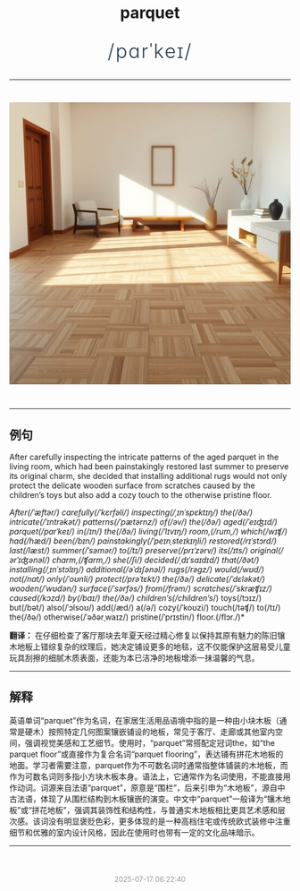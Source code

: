 <div align="center">

# parquet

<div style="margin: 30px 0;">
<h1 style="font-size: 2.5em; font-weight: 300; letter-spacing: 2px; margin: 0; color: #2c3e50;">
/pɑrˈkeɪ/
</h1>
</div>

</div>

---

<div align="center" style="margin: 40px 0;">

![parquet](images/parquet.png)

</div>

---

## 例句

After carefully inspecting the intricate patterns of the aged parquet in the living room, which had been painstakingly restored last summer to preserve its original charm, she decided that installing additional rugs would not only protect the delicate wooden surface from scratches caused by the children’s toys but also add a cozy touch to the otherwise pristine floor.

*After(/ˈæftər/) carefully(/ˈkɛrfəli/) inspecting(/ˌɪnˈspɛktɪŋ/) the(/ðə/) intricate(/ˈɪntrəkət/) patterns(/ˈpætərnz/) of(/əv/) the(/ðə/) aged(/ˈeɪʤɪd/) parquet(/pɑrˈkeɪ/) in(/ɪn/) the(/ðə/) living(/ˈlɪvɪŋ/) room,(/rum,/) which(/wɪʧ/) had(/hæd/) been(/bɪn/) painstakingly(/ˈpeɪnˌsteɪkɪŋli/) restored(/rɪˈstɔrd/) last(/læst/) summer(/ˈsəmər/) to(/tɪ/) preserve(/prɪˈzərv/) its(/ɪts/) original(/ərˈɪʤənəl/) charm,(/ʧɑrm,/) she(/ʃi/) decided(/ˌdɪˈsaɪdɪd/) that(/ðət/) installing(/ˌɪnˈstɔlɪŋ/) additional(/əˈdɪʃənəl/) rugs(/rəgz/) would(/wʊd/) not(/nɑt/) only(/ˈoʊnli/) protect(/prəˈtɛkt/) the(/ðə/) delicate(/ˈdɛləkət/) wooden(/ˈwʊdən/) surface(/ˈsərfəs/) from(/frəm/) scratches(/ˈskræʧɪz/) caused(/kɔzd/) by(/baɪ/) the(/ðə/) children’s(/children’s*/) toys(/tɔɪz/) but(/bət/) also(/ˈɔlsoʊ/) add(/æd/) a(/ə/) cozy(/ˈkoʊzi/) touch(/təʧ/) to(/tɪ/) the(/ðə/) otherwise(/ˈəðərˌwaɪz/) pristine(/ˈprɪstin/) floor.(/flɔr./)*

**翻译：** 在仔细检查了客厅那块去年夏天经过精心修复以保持其原有魅力的陈旧镶木地板上错综复杂的纹理后，她决定铺设更多的地毯，这不仅能保护这层易受儿童玩具刮擦的细腻木质表面，还能为本已洁净的地板增添一抹温馨的气息。

---

## 解释

英语单词“parquet”作为名词，在家居生活用品语境中指的是一种由小块木板（通常是硬木）按照特定几何图案镶嵌铺设的地板，常见于客厅、走廊或其他室内空间，强调视觉美感和工艺细节。使用时，“parquet”常搭配定冠词the，如“the parquet floor”或直接作为复合名词“parquet flooring”，表达铺有拼花木地板的地面。学习者需要注意，parquet作为不可数名词时通常指整体铺装的木地板，而作为可数名词则多指小方块木板本身。语法上，它通常作为名词使用，不能直接用作动词。词源来自法语“parquet”，原意是“围栏”，后来引申为“木地板”，源自中古法语，体现了从围栏结构到木板镶嵌的演变。中文中“parquet”一般译为“镶木地板”或“拼花地板”，强调其装饰性和结构性，与普通实木地板相比更具艺术感和层次感。该词没有明显褒贬色彩，更多体现的是一种高档住宅或传统欧式装修中注重细节和优雅的室内设计风格，因此在使用时也带有一定的文化品味暗示。


---

<div align="center" style="margin-top: 50px;">
<small style="color: #999; font-size: 0.9em;">2025-07-17 06:22:40</small>
</div>
